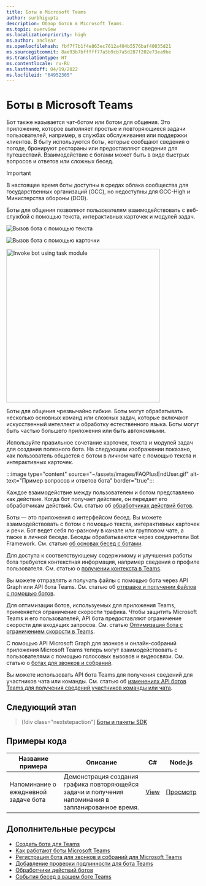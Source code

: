 ```yaml
---
title: Боты в Microsoft Teams
author: surbhigupta
description: Обзор ботов в Microsoft Teams.
ms.topic: overview
ms.localizationpriority: high
ms.author: anclear
ms.openlocfilehash: fbf7f7b1f4e863ec7612a404b5576baf40035d21
ms.sourcegitcommit: 8ae93b7bfffff77a5b9cb7a5d287f202e73ea9be
ms.translationtype: HT
ms.contentlocale: ru-RU
ms.lasthandoff: 04/19/2022
ms.locfileid: "64952305"
---
```

# <a name="bots-in-microsoft-teams"></a>Боты в Microsoft Teams

Бот также называется чат-ботом или ботом для общения. Это приложение, которое выполняет простые и повторяющиеся задачи пользователей, например, в службах обслуживания или поддержки клиентов. В быту используются боты, которые сообщают сведения о погоде, бронируют рестораны или предоставляют сведения для путешествий. Взаимодействие с ботами может быть в виде быстрых вопросов и ответов или сложных бесед.

> [!IMPORTANT]
> В настоящее время боты доступны в средах облака сообщества для государственных организаций (GCC), но недоступны для GCC-High и Министерства обороны (DOD).

Боты для общения позволяют пользователям взаимодействовать с веб-службой с помощью текста, интерактивных карточек и модулей задач.

![Вызов бота с помощью текста](~/assets/images/invokebotwithtext.png)

![Вызов бота с помощью карточки](~/assets/images/invokebotwithcard.png)

<img src="~/assets/images/task-module-example.png" alt="Invoke bot using task module" width="400"/>

Боты для общения чрезвычайно гибкие. Боты могут обрабатывать несколько основных команд или сложных задач, которые включают искусственный интеллект и обработку естественного языка. Боты могут быть частью большего приложения или быть автономными.

Используйте правильное сочетание карточек, текста и модулей задач для создания полезного бота. На следующем изображении показано, как пользователь общается с ботом в личном чате с помощью текста и интерактивных карточек.

:::image type="content" source="~/assets/images/FAQPlusEndUser.gif" alt-text="Пример вопросов и ответов бота" border="true":::

Каждое взаимодействие между пользователем и ботом представлено как действие. Когда бот получает действие, он передает его обработчикам действий. См. статью об [обработчиках действий ботов](~/bots/bot-basics.md).

Боты — это приложения с интерфейсом бесед. Вы можете взаимодействовать с ботом с помощью текста, интерактивных карточек и речи. Бот ведет себя по-разному в канале или групповом чате, а также в личной беседе. Беседы обрабатываются через соединители Bot Framework. См. статью [об основах бесед с ботами](~/bots/how-to/conversations/conversation-basics.md).

Для доступа к соответствующему содержимому и улучшения работы бота требуется контекстная информация, например сведения о профиле пользователя. См. статью о [получении контекста в Teams](~/bots/how-to/get-teams-context.md).

Вы можете отправлять и получать файлы с помощью бота через API Graph или API бота Teams. См. статью об [отправке и получении файлов с помощью ботов](~/bots/how-to/bots-filesv4.md).

Для оптимизации ботов, используемых для приложения Teams, применяется ограничение скорости трафика. Чтобы защитить Microsoft Teams и его пользователей, API бота предоставляют ограничение скорости для входящих запросов. См. статью [Оптимизация бота с ограничением скорости в Teams](~/bots/how-to/rate-limit.md).

С помощью API Microsoft Graph для звонков и онлайн-собраний приложения Microsoft Teams теперь могут взаимодействовать с пользователями с помощью голосовых вызовов и видеосвязи. См. статью о [ботах для звонков и собраний](~/bots/calls-and-meetings/calls-meetings-bots-overview.md).

Вы можете использовать API бота Teams для получения сведений для участников чата или команды. См. статью об [изменениях API ботов Teams для получения сведений участников команды или чата](~/resources/team-chat-member-api-changes.md).

<!--- TBD: For quick scanning, see if the above information can be itemized as a list.
--->

## <a name="next-step"></a>Следующий этап

> [!div class="nextstepaction"]
> [Боты и пакеты SDK](~/bots/bot-features.md)

## <a name="code-samples"></a>Примеры кода

|Название примера | Описание | C# | Node.js |
|----------------|-----------------|--------------|--------------|
| Напоминание о ежедневной задаче бота| Демонстрация создания графика повторяющейся задачи и получения напоминания в запланированное время. | [View](https://github.com/OfficeDev/Microsoft-Teams-Samples/tree/main/samples/bot-daily-task-reminder/csharp) | [Просмотр](https://github.com/OfficeDev/Microsoft-Teams-Samples/tree/main/samples/bot-daily-task-reminder/nodejs) |

## <a name="see-also"></a>Дополнительные ресурсы

* [Создать бота для Teams](~/bots/how-to/create-a-bot-for-teams.md)
* [Как работают боты Microsoft Teams](/azure/bot-service/bot-builder-basics-teams)
* [Регистрация бота для звонков и собраний для Microsoft Teams](~/bots/calls-and-meetings/registering-calling-bot.md)
* [Добавление проверки подлинности для бота Teams](~/bots/how-to/authentication/add-authentication.md)
* [Обработчики действий ботов](~/bots/bot-basics.md)
* [События бесед в вашем боте Teams](~/bots/how-to/conversations/subscribe-to-conversation-events.md)
